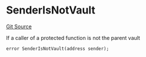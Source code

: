 # SenderIsNotVault
[Git Source](https://github.com/FloorDAO/floor-v2/blob/537a38ba21fa97b6f7763cc3c1b0ee2a21e56857/src/contracts/strategies/NFTXLiquidityStakingStrategy.sol)

If a caller of a protected function is not the parent vault


```solidity
error SenderIsNotVault(address sender);
```

